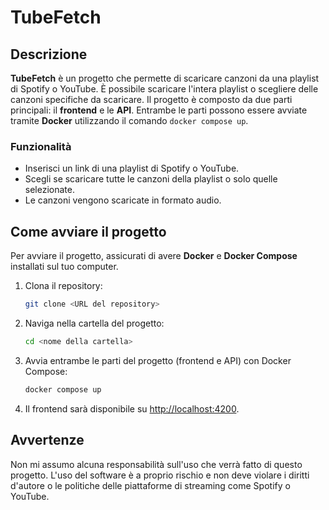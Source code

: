 # TubeFetch

## Descrizione

**TubeFetch** è un progetto che permette di scaricare canzoni da una playlist di Spotify o YouTube. È possibile scaricare l'intera playlist o scegliere delle canzoni specifiche da scaricare. Il progetto è composto da due parti principali: il **frontend** e le **API**. Entrambe le parti possono essere avviate tramite **Docker** utilizzando il comando `docker compose up`.

### Funzionalità
- Inserisci un link di una playlist di Spotify o YouTube.
- Scegli se scaricare tutte le canzoni della playlist o solo quelle selezionate.
- Le canzoni vengono scaricate in formato audio.

## Come avviare il progetto

Per avviare il progetto, assicurati di avere **Docker** e **Docker Compose** installati sul tuo computer.

1. Clona il repository:
    ```bash
    git clone <URL del repository>
    ```

2. Naviga nella cartella del progetto:
    ```bash
    cd <nome della cartella>
    ```

3. Avvia entrambe le parti del progetto (frontend e API) con Docker Compose:
    ```bash
    docker compose up
    ```

4. Il frontend sarà disponibile su [http://localhost:4200](http://localhost:4200).

## Avvertenze

Non mi assumo alcuna responsabilità sull'uso che verrà fatto di questo progetto. L'uso del software è a proprio rischio e non deve violare i diritti d'autore o le politiche delle piattaforme di streaming come Spotify o YouTube.
